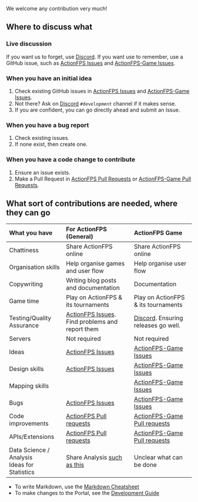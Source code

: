 We welcome any contribution very much!

## Where to discuss what

### Live discussion

If you want us to forget, use [Discord](https://discord.gg/YB35KE3). If you want use to remember, use a GitHub issue, such as [ActionFPS Issues](https://github.com/scalawilliam/actionfps/issues) and  [ActionFPS-Game Issues](https://github.com/lucasgautheron/actionfps-game/issues).

### When you have an initial idea

1. Check existing GitHub issues in [ActionFPS Issues](https://github.com/scalawilliam/actionfps/issues) and  [ActionFPS-Game Issues](https://github.com/lucasgautheron/actionfps-game/issues).
2. Not there? Ask on [Discord](https://discord.gg/YB35KE3) `#development` channel if it makes sense.
3. If you are confident, you can go directly ahead and submit an Issue.

### When you have a bug report

1. Check existing issues.
2. If none exist, then create one.

### When you have a code change to contribute

1. Ensure an issue exists.
2. Make a Pull Request in [ActionFPS Pull Requests](https://github.com/scalawilliam/actionfps/pulls) or  [ActionFPS-Game Pull Requests](https://github.com/lucasgautheron/actionfps-game/pulls).

## What sort of contributions are needed, where they can go
| What you have       | For ActionFPS (General)           | ActionFPS Game  |
|:-------------|:-------------|:-----|
| Chattiness | Share ActionFPS online | Share ActionFPS online |
| Organisation skills | Help organise games and user flow | Help organise user flow |
| Copywriting | Writing blog posts and documentation | Documentation |
| Game time | Play on ActionFPS & its tournaments | Play on ActionFPS & its tournaments |
| Testing/Quality Assurance | [ActionFPS Issues](https://github.com/scalawilliam/actionfps/issues). Find problems and report them | [Discord](https://discord.gg/YB35KE3). Ensuring releases go well. |
| Servers | Not required | Not required |
| Ideas      | [ActionFPS Issues](https://github.com/scalawilliam/actionfps/issues) | [ActionFPS-Game Issues](https://github.com/lucasgautheron/actionfps-game/issues) |
| Design skills      | [ActionFPS Issues](https://github.com/scalawilliam/actionfps/issues) | [ActionFPS-Game Issues](https://github.com/lucasgautheron/actionfps-game/issues) |
| Mapping skills      |  | [ActionFPS-Game Issues](https://github.com/lucasgautheron/actionfps-game/issues) |
| Bugs      | [ActionFPS Issues](https://github.com/scalawilliam/actionfps/issues) | [ActionFPS-Game Issues](https://github.com/lucasgautheron/actionfps-game/issues) |
| Code improvements      | [ActionFPS Pull requests](https://github.com/scalawilliam/actionfps/pulls) | [ActionFPS-Game Pull requests](https://github.com/lucasgautheron/actionfps-game/pulls) |
| APIs/Extensions | [ActionFPS Pull requests](https://github.com/scalawilliam/actionfps/pulls) | [ActionFPS-Game Pull requests](https://github.com/lucasgautheron/actionfps-game/pulls) |
| Data Science / Analysis<br>Ideas for Statistics | Share Analysis [such as this](https://gist.github.com/ScalaWilliam/4f38055d1d96589c7a7c7a4538d96e7d) | Unclear what can be done |

* To write Markdown, use the [Markdown Cheatsheet](https://github.com/adam-p/markdown-here/wiki/Markdown-Here-Cheatsheet)
* To make changes to the Portal, see the [Development Guide](https://github.com/ScalaWilliam/ActionFPS/wiki/Development-Guide)